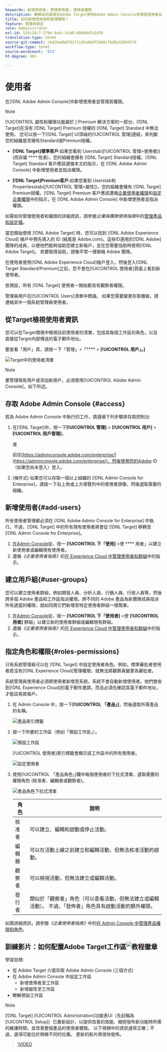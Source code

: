 ```yaml
---
keywords: 新增使用者; 管理使用者; 使用者權限
description: 瞭解如何直接在Adobe Target使用Adobe Admin Console來管理使用者及其權限。
title: 如何新增使用者和管理權限？
feature: 管理與設定
role: Administrator
exl-id: 535c28c7-179d-4edc-b140-880b9dfe1d59
translation-type: tm+mt
source-git-commit: cb42be6b0791711d3a9ddf5680cf6d6e32045579
workflow-type: tm+mt
source-wordcount: '913'
ht-degree: 46%

---
```


# 使用者

在[!DNL Adobe Admin Console]中新增使用者並管理其權限。

>[!NOTE]
>
>[!UICONTROL 屬性和權限功能屬於 ] Premium 解決方案的一部分。[!DNL Target]在沒有 [!DNL Target] Premium 授權的 [!DNL Target] Standard 中無法使用。
>您可以按一下[!DNL Target] UI頂端的[!UICONTROL 管理]連結，來判斷您的組織是否擁有Standard或Premium授權。
>
>* **[!DNL Target]標準客戶**:如果您看到  Userstab([!UICONTROL 管理>使用者])(而非屬 **** 性表)，您的組織會擁有 [!DNL Target] Standard授權。[!DNL Target] Standard 客戶應該遵循本文的指示，在 [!DNL Adobe Admin Console] 中新增使用者並指派權限。
   >
   >
* **[!DNL Target]Premium客戶**:如果您看到  Userstab和  Propertiesstab([!UICONTROL 管理>屬性])，您的組織會擁有 [!DNL Target] Premium授權。[!DNL Target] Premium 客戶應該遵循[企業使用者權限](/help/administrating-target/c-user-management/property-channel/property-channel.md)和[設定企業權限](/help/administrating-target/c-user-management/property-channel/properties-overview.md)中的指示，在 [!DNL Adobe Admin Console] 中新增使用者並指派權限。
>
>
如需如何管理使用者和權限的詳細資訊，請參閱&#x200B;*企業與團隊使用指南*&#x200B;中的[管理產品和設定檔](https://helpx.adobe.com/enterprise/using/manage-products-and-profiles.html)。

當您開始使用 [!DNL Adobe Target] 時，您可以找到 [!DNL Adobe Experience Cloud] 帳戶中預先填入的 ID (結尾是 Adobe.com)。這些ID適用於[!DNL Adobe]團隊的成員，以便他們能夠協助您建立新帳戶，並在您需要協助時使用[!DNL Adobe Target]。 若要取得協助，請像平常一樣聯絡 Adobe 團隊。

在使用者使用[!DNL Adobe Experience Cloud]帳戶登入，然後登入[!DNL Target Standard/Premium]之前，您不會在[!UICONTROL 使用者]頁面上看到新使用者。

依預設，所有 [!DNL Target] 使用者一開始都具有觀察者權限。

管理員用戶在[!UICONTROL Users]清單中標識。 如果您需要變更存取層級，請連絡其中一個系統管理員使用者。

## 從Target檢視使用者資訊

您可以在Target環境中檢視目前使用者的清單，包括其每個工作區的角色，以及直接從Target內部傳送的電子郵件地址。

要查看「用戶」頁，請按一下「管理」>「**** > **[!UICONTROL 用戶」。]**

![Target中的使用者清單](/help/administrating-target/c-user-management/c-user-management/assets/user-list-target.png)

>[!NOTE]
>
>要管理現有用戶或添加新用戶，必須使用[!UICONTROL Adobe Admin Console]，如下所述。

## 存取 Adobe Admin Console {#access}

若為 Adobe Admin Console 中執行的工作，請遵循下列步驟來存取控制台:

1. 在[!DNL Target]中，按一下&#x200B;**[!UICONTROL 管理]** > **[!UICONTROL 用戶]** > **[!UICONTROL 用戶管理]**。

   或

   前往[https://adminconsole.adobe.com/enterprise/](https://adminconsole.adobe.com/enterprise/)，然後使用您的Adobe ID（如果您尚未登入）登入。

1. (條件式) 如果您可以存取一個以上組織的 [!DNL Admin Console for Enterprise]，請按一下右上角或上方導覽列中的使用者頭像，然後選取需要的組織。

## 新增使用者{#add-users}

所有使用者管理都必須在 [!DNL Adobe Admin Console for Enterprise] 中執行。不過，[!DNL Target] 中的所有現有使用者將會從 [!DNL Target] 移轉至 [!DNL Admin Console for Enterprise]。

1. [在Admin Console中](/help/administrating-target/c-user-management/c-user-management/user-management.md#section_79796E0227D048F59BAE0AB02E544EBE)，按一 **[!UICONTROL 下「使用]** >使 **** 用者」以建立新使用者或編輯現有使用者。
1. 遵循&#x200B;*《企業使用者指南》*&#x200B;的[在 Experience Cloud 中管理使用者和群組](https://helpx.adobe.com/enterprise/help/users.html)中的指示。

## 建立用戶組{#user-groups}

您可以建立使用者群組，例如開發人員、分析人員、行銷人員、行政人員等，然後跨多個 Adobe 產品和工作區指派權限。跨不同的 Adobe 產品為新團隊成員指派所有適當的權限，就如同將它們新增至特定使用者群組一樣簡單。

1. [在Admin Console中](/help/administrating-target/c-user-management/c-user-management/user-management.md#section_79796E0227D048F59BAE0AB02E544EBE)，按一 **[!UICONTROL 下「使用者]** >使 **[!UICONTROL 用者]** 群組」以建立新的使用者群組或編輯現有群組。
1. 遵循&#x200B;*《企業使用者指南》*&#x200B;的[在 Experience Cloud 中管理使用者和群組](https://helpx.adobe.com/enterprise/help/users.html)中的指示。

## 指定角色和權限{#roles-permissions}

只有系統管理員可以在 [!DNL Target] 中設定使用者角色。例如，標準審批者使用者若沒有[!DNL Experience Cloud]管理權限，就無法將觀察員變更為審批者。

系統管理員使用者必須將使用者新增至系統。系統不會自動新增使用者。他們會收到[!DNL Experience Cloud]的電子郵件邀請，而且必須先確認其電子郵件地址，才能註冊其帳戶。

1. [](/help/administrating-target/c-user-management/c-user-management/user-management.md#section_79796E0227D048F59BAE0AB02E544EBE)在 Admin Console 中，按一下&#x200B;**[!UICONTROL 「產品」]**，然後選取所需產品的名稱。

   ![產品索引標籤](/help/administrating-target/c-user-management/c-user-management/assets/workspace-publisher.png)

1. 按一下所要的工作區（例如「預設工作區」）。

   ![預設工作區](/help/administrating-target/c-user-management/c-user-management/assets/default-workspace-new.png)

   [!UICONTROL 使用者]索引標籤會顯示該工作區中的所有使用者。

   ![設定使用者](/help/administrating-target/c-user-management/c-user-management/assets/configuration_users-new-publisher.png)

1. 使用[!UICONTROL 「產品角色」]欄中每個使用者的下拉式清單，選取需要的權限角色 (核准者、編輯者或觀察者)。

   ![產品角色下拉式清單](/help/administrating-target/c-user-management/c-user-management/assets/product-role-new.png)

   | 角色 | 說明 |
   |--- |--- |
   | 核准者 | 可以建立、編輯和啟動或停止活動。 |
   | 編輯器 | 可以在活動上線之前建立和編輯活動，但無法核准活動的啟動。 |
   | 觀察者 | 可以檢視活動，但無法建立或編輯活動。 |
   | 發行者 | 類似於「觀察者」角色（可以查看活動，但無法建立或編輯活動）。 不過，「發佈者」角色具有啟動活動的額外權限。 |

如需詳細資訊，請參閱&#x200B;*《企業使用者指南》*&#x200B;中的[在 Admin Console 中管理產品權限和角色](https://helpx.adobe.com/enterprise/help/manage-permissions-and-roles.html)。

## 訓練影片：如何配置Adobe Target工作區![教程徽章](/help/assets/tutorial.png)

學習目標:

* 從 Adobe Target 介面存取 Adobe Admin Console (三個方式)
* 在 Adobe Admin Console 中設定工作區
   * 新增使用者至工作區
   * 新增屬性至工作區
* 瞭解預設工作區

>[!NOTE]
>
>[!DNL Target] [!UICONTROL Administration]功能表UI（先前稱為[!UICONTROL Setup]）已重新設計，以提供改善的效能、縮短發布新功能時所需的維護時間，並改善整個產品的使用者體驗。 以下視頻中的資訊通常正確；不過，選項可能位於稍微不同的位置。 更新的影片將很快發佈。

>[!VIDEO](https://video.tv.adobe.com/v/19463/)
